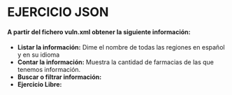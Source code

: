 # EJERCICIO JSON
#### A partir del fichero vuln.xml obtener la siguiente información:
* **Listar la información:** Dime el nombre de todas las regiones en español y en su idioma
* **Contar la información:** Muestra la cantidad de farmacias de las que tenemos información.
* **Buscar o filtrar información:** 
* **Ejercicio Libre:** 

